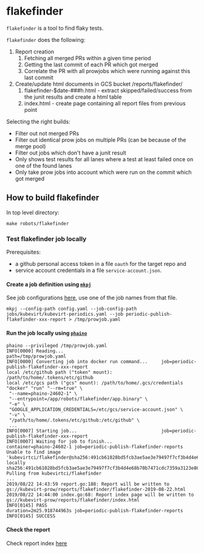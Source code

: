 flakefinder
===========

`flakefinder` is a tool to find flaky tests.

`flakefinder` does the following:

1. Report creation
    1. Fetching all merged PRs within a given time period
    2. Getting the last commit of each PR which got merged
    3. Correlate the PR with all prowjobs which were running against this last commit
2. Create/update html documents in GCS bucket /reports/flakefinder/
    1. flakefinder-$date-###h.html - extract skipped/failed/success from the junit results and create a html table
    2. index.html - create page containing all report files from previous point

Selecting the right builds:

- Filter out not merged PRs
- Filter out identical prow jobs on multiple PRs (can be because of the merge pool)
- Filter out jobs which don't have a junit result
- Only shows test results for all lanes where a test at least failed once on one of the found lanes
- Only take prow jobs into account which were run on the commit which got merged

How to build flakefinder
-------------------------

In top level directory:

    make robots/flakefinder

### Test flakefinder job locally

Prerequisites:
- a github personal access token in a file `oauth` for the target repo and 
- service account credentials in a file `service-account.json`.

#### Create a job definition using [`mkpj`](https://github.com/kubernetes/test-infra/tree/master/prow/cmd/mkpj)

See job configurations [here](/github/ci/prow/files/jobs/kubevirt/kubevirt-periodics.yaml), use one of the job names from that file.

    mkpj --config-path config.yaml --job-config-path jobs/kubevirt/kubevirt-periodics.yaml --job periodic-publish-flakefinder-xxx-report > /tmp/prowjob.yaml

#### Run the job locally using [`phaino`](https://github.com/kubernetes/test-infra/tree/master/prow/cmd/phaino) 

    phaino --privileged /tmp/prowjob.yaml
    INFO[0000] Reading...                                    path=/tmp/prowjob.yaml
    INFO[0000] Converting job into docker run command...     job=periodic-publish-flakefinder-xxx-report
    local /etc/github path ("token" mount): /path/to/home/.tokens/etc/github
    local /etc/gcs path ("gcs" mount): /path/to/home/.gcs/credentials
    "docker" "run" "--rm=true" \
     "--name=phaino-24602-1" \
     "--entrypoint=/app/robots/flakefinder/app.binary" \                        
     "-e" \                                                                     
     "GOOGLE_APPLICATION_CREDENTIALS=/etc/gcs/service-account.json" \
     "-v" \
     "/path/to/home/.tokens/etc/github:/etc/github" \
     ...
    INFO[0007] Starting job...                               job=periodic-publish-flakefinder-xxx-report
    INFO[0007] Waiting for job to finish...                  container=phaino-24602-1 job=periodic-publish-flakefinder-reports                                                                    
    Unable to find image 'kubevirtci/flakefinder@sha256:491cb61028bd5fcb3ae5ae3e79497f7cf3b4d4e68b70b7471cdc7359a3123e86' locally                                                                 
    sha256:491cb61028bd5fcb3ae5ae3e79497f7cf3b4d4e68b70b7471cdc7359a3123e86: Pulling from kubevirtci/flakefinder                                                                                  
    ...
    2019/08/22 14:43:59 report.go:188: Report will be written to gs://kubevirt-prow/reports/flakefinder/flakefinder-2019-08-22.html                                                               
    2019/08/22 14:44:00 index.go:68: Report index page will be written to gs://kubevirt-prow/reports/flakefinder/index.html                                                                       
    INFO[0145] PASS                                          duration=2m25.918744963s job=periodic-publish-flakefinder-reports                                                                    
    INFO[0145] SUCCESS

#### Check the report

Check report index [here](https://storage.googleapis.com/kubevirt-prow/reports/flakefinder/index.html)
